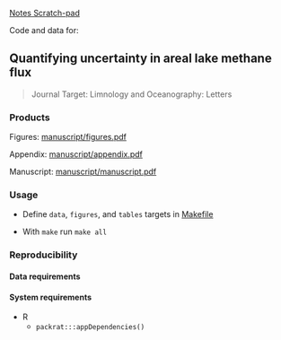 [Notes Scratch-pad](https://docs.google.com/document/d/1ks71d9FZYyjgkdFlzzFcGP2AVxJ-hFSeCDLOytpufoc/edit?usp=sharing)

Code and data for:

## Quantifying uncertainty in areal lake methane flux

> Journal Target: Limnology and Oceanography: Letters

### Products

Figures: [manuscript/figures.pdf](manuscript/figures.pdf)

Appendix: [manuscript/appendix.pdf](manuscript/appendix.pdf)

Manuscript: [manuscript/manuscript.pdf](manuscript/manuscript.pdf)

### Usage

* Define `data`, `figures`, and `tables` targets in [Makefile](Makefile)

* With `make` run `make all`

### Reproducibility

#### Data requirements

#### System requirements

* R
  * `packrat:::appDependencies()`
